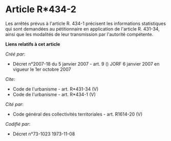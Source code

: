 # Article R*434-2

Les arrêtés prévus à l'article R. 434-1 précisent les informations statistiques qui sont demandées au pétitionnaire en
application de l'article R. 431-34, ainsi que les modalités de leur transmission par l'autorité compétente.

**Liens relatifs à cet article**

_Créé par_:

  - Décret n°2007-18 du 5 janvier 2007 - art. 9 () JORF 6 janvier 2007 en vigueur le 1er octobre 2007

_Cite_:

  - Code de l'urbanisme - art. R*431-34 (V)
  - Code de l'urbanisme - art. R*434-1 (V)

_Cité par_:

  - Code général des collectivités territoriales - art. R1614-20 (V)

_Codifié par_:

  - Décret n°73-1023 1973-11-08
